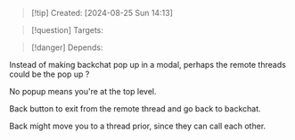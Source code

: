 
>[!tip] Created: [2024-08-25 Sun 14:13]

>[!question] Targets: 

>[!danger] Depends: 

Instead of making backchat pop up in a modal, perhaps the remote threads could be the pop up ?

No popup means you're at the top level.

Back button to exit from the remote thread and go back to backchat.

Back might move you to a thread prior, since they can call each other.